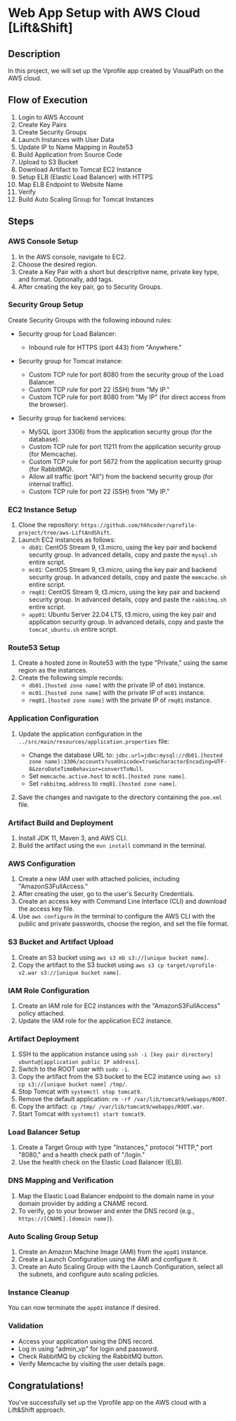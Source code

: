# Web App Setup with AWS Cloud [Lift&Shift]

## Description

In this project, we will set up the Vprofile app created by VisualPath on the AWS cloud.

## Flow of Execution

1. Login to AWS Account
2. Create Key Pairs
3. Create Security Groups
4. Launch Instances with User Data
5. Update IP to Name Mapping in Route53
6. Build Application from Source Code
7. Upload to S3 Bucket
8. Download Artifact to Tomcat EC2 Instance
9. Setup ELB (Elastic Load Balancer) with HTTPS
10. Map ELB Endpoint to Website Name
11. Verify
12. Build Auto Scaling Group for Tomcat Instances

## Steps

### AWS Console Setup

1. In the AWS console, navigate to EC2.
2. Choose the desired region.
3. Create a Key Pair with a short but descriptive name, private key type, and format. Optionally, add tags.
4. After creating the key pair, go to Security Groups.

### Security Group Setup

Create Security Groups with the following inbound rules:

- Security group for Load Balancer:
  - Inbound rule for HTTPS (port 443) from "Anywhere."

- Security group for Tomcat instance:
  - Custom TCP rule for port 8080 from the security group of the Load Balancer.
  - Custom TCP rule for port 22 (SSH) from "My IP."
  - Custom TCP rule for port 8080 from "My IP" (for direct access from the browser).

- Security group for backend services:
  - MySQL (port 3306) from the application security group (for the database).
  - Custom TCP rule for port 11211 from the application security group (for Memcache).
  - Custom TCP rule for port 5672 from the application security group (for RabbitMQ).
  - Allow all traffic (port "All") from the backend security group (for internal traffic).
  - Custom TCP rule for port 22 (SSH) from "My IP."

### EC2 Instance Setup

1. Clone the repository: `https://github.com/hkhcoder/vprofile-project/tree/aws-LiftAndShift`.
2. Launch EC2 instances as follows:
   - `db01`: CentOS Stream 9, t3.micro, using the key pair and backend security group. In advanced details, copy and paste the `mysql.sh` entire script.
   - `mc01`: CentOS Stream 9, t3.micro, using the key pair and backend security group. In advanced details, copy and paste the `memcache.sh` entire script.
   - `rmq01`: CentOS Stream 9, t3.micro, using the key pair and backend security group. In advanced details, copy and paste the `rabbitmq.sh` entire script.
   - `app01`: Ubuntu Server 22.04 LTS, t3.micro, using the key pair and application security group. In advanced details, copy and paste the `tomcat_ubuntu.sh` entire script.

### Route53 Setup

1. Create a hosted zone in Route53 with the type "Private," using the same region as the instances.
2. Create the following simple records:
   - `db01.[hosted zone name]` with the private IP of `db01` instance.
   - `mc01.[hosted zone name]` with the private IP of `mc01` instance.
   - `rmq01.[hosted zone name]` with the private IP of `rmq01` instance.

### Application Configuration

1. Update the application configuration in the `../src/main/resources/application.properties` file:
   - Change the database URL to: `jdbc.url=jdbc:mysql://db01.[hosted zone name]:3306/accounts?useUnicode=true&characterEncoding=UTF-8&zeroDateTimeBehavior=convertToNull`.
   - Set `memcache.active.host` to `mc01.[hosted zone name]`.
   - Set `rabbitmq.address` to `rmq01.[hosted zone name]`.

2. Save the changes and navigate to the directory containing the `pom.xml` file.

### Artifact Build and Deployment

1. Install JDK 11, Maven 3, and AWS CLI.
2. Build the artifact using the `mvn install` command in the terminal.

### AWS Configuration

1. Create a new IAM user with attached policies, including "AmazonS3FullAccess."
2. After creating the user, go to the user's Security Credentials.
3. Create an access key with Command Line Interface (CLI) and download the access key file.
4. Use `aws configure` in the terminal to configure the AWS CLI with the public and private passwords, choose the region, and set the file format.

### S3 Bucket and Artifact Upload

1. Create an S3 bucket using `aws s3 mb s3://[unique bucket name]`.
2. Copy the artifact to the S3 bucket using `aws s3 cp target/vprofile-v2.war s3://[unique bucket name]`.

### IAM Role Configuration

1. Create an IAM role for EC2 instances with the "AmazonS3FullAccess" policy attached.
2. Update the IAM role for the application EC2 instance.

### Artifact Deployment

1. SSH to the application instance using `ssh -i [key pair directory] ubuntu@[application public IP address]`.
2. Switch to the ROOT user with `sudo -i`.
3. Copy the artifact from the S3 bucket to the EC2 instance using `aws s3 cp s3://[unique bucket name] /tmp/`.
4. Stop Tomcat with `systemctl stop tomcat9`.
5. Remove the default application: `rm -rf /var/lib/tomcat9/webapps/ROOT`.
6. Copy the artifact: `cp /tmp/ /var/lib/tomcat9/webapps/ROOT.war`.
7. Start Tomcat with `systemctl start tomcat9`.

### Load Balancer Setup

1. Create a Target Group with type "Instances," protocol "HTTP," port "8080," and a health check path of "/login."
2. Use the health check on the Elastic Load Balancer (ELB).

### DNS Mapping and Verification

1. Map the Elastic Load Balancer endpoint to the domain name in your domain provider by adding a CNAME record.
2. To verify, go to your browser and enter the DNS record (e.g., `https://[CNAME].[domain name]`).

### Auto Scaling Group Setup

1. Create an Amazon Machine Image (AMI) from the `app01` instance.
2. Create a Launch Configuration using the AMI and configure it.
3. Create an Auto Scaling Group with the Launch Configuration, select all the subnets, and configure auto scaling policies.

### Instance Cleanup

You can now terminate the `app01` instance if desired.

### Validation

- Access your application using the DNS record.
- Log in using "admin_vp" for login and password.
- Check RabbitMQ by clicking the RabbitMQ button.
- Verify Memcache by visiting the user details page.

## Congratulations!

You've successfully set up the Vprofile app on the AWS cloud with a Lift&Shift approach.
